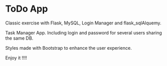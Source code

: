# ToDo App

Classic exercise with Flask, MySQL, Login Manager and flask_sqlAlquemy.

Task Manager App. Including login and password for several users sharing the same DB.

Styles made with Bootstrap to enhance the user experience. 

Enjoy it !!!!
